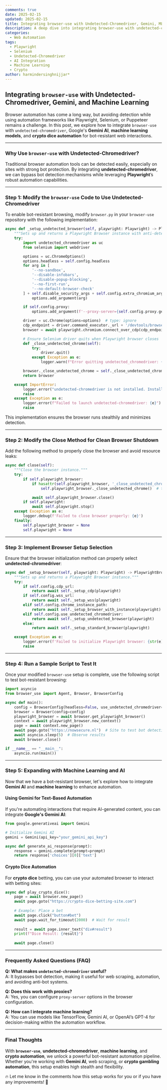```yaml
---
comments: true  
date: 2025-02-15  
updated: 2025-02-15  
title: Integrating browser-use with Undetected-Chromedriver, Gemini, ML, and Crypto Dice Automation
description: A deep dive into integrating browser-use with undetected-chromedriver, Google's Gemini AI, machine learning, and crypto dice automation.  
categories:  
  - Web Automation  
tags:  
  - Playwright  
  - Selenium  
  - Undetected-Chromedriver  
  - AI Integration  
  - Machine Learning  
  - Crypto  
author: harmindersinghnijjar*
---
```


## **Integrating `browser-use` with Undetected-Chromedriver, Gemini, and Machine Learning**  

Browser automation has come a long way, but avoiding detection while using automation frameworks like Playwright, Selenium, or Puppeteer remains a challenge. In this post, we explore how to integrate `browser-use` with `undetected-chromedriver`, Google's **Gemini AI**, **machine learning models**, and **crypto dice automation** for bot-resistant web interactions.  

---

### **Why Use `browser-use` with Undetected-Chromedriver?**  

Traditional browser automation tools can be detected easily, especially on sites with strong bot protection. By integrating **undetected-chromedriver**, we can bypass bot detection mechanisms while leveraging **Playwright**’s robust automation capabilities.  

---

### **Step 1: Modify the `browser-use` Code to Use Undetected-Chromedriver**  

To enable bot-resistant browsing, modify `browser.py` in your `browser-use` repository with the following implementation:  

```python
async def _setup_undetected_browser(self, playwright: Playwright) -> PlaywrightBrowser:
    """Sets up and returns a Playwright Browser instance with anti-detection measures using undetected-chromedriver."""
    try:
        import undetected_chromedriver as uc
        from selenium import webdriver

        options = uc.ChromeOptions()
        options.headless = self.config.headless
        for arg in [
            '--no-sandbox',
            '--disable-infobars',
            '--disable-popup-blocking',
            '--no-first-run',
            '--no-default-browser-check'
        ] + self.disable_security_args + self.config.extra_chromium_args:
            options.add_argument(arg)

        if self.config.proxy:
            options.add_argument(f'--proxy-server={self.config.proxy.get("server")}')

        driver = uc.Chrome(options=options)  # type: ignore
        cdp_endpoint = driver.command_executor._url + '/devtools/browser/' + driver.session_id  # type: ignore
        browser = await playwright.chromium.connect_over_cdp(cdp_endpoint)

        # Ensure Selenium driver quits when Playwright browser closes
        def _close_undetected_chrome(self):
            try:
                driver.quit()
            except Exception as e:
                logger.warn(f"Error quitting undetected_chromedriver: {e}")

        browser._close_undetected_chrome = self._close_undetected_chrome  # type: ignore
        return browser

    except ImportError:
        logger.error("undetected-chromedriver is not installed. Install it with `pip install undetected-chromedriver`.")
        raise
    except Exception as e:
        logger.error(f"Failed to launch undetected-chromedriver: {e}")
        raise
```

This implementation ensures the browser runs stealthily and minimizes detection.

---

### **Step 2: Modify the Close Method for Clean Browser Shutdown**  

Add the following method to properly close the browser and avoid resource leaks:  

```python
async def close(self):
    """Close the browser instance."""
    try:
        if self.playwright_browser:
            if hasattr(self.playwright_browser, '_close_undetected_chrome') and self.playwright_browser._close_undetected_chrome:  # type: ignore
                self.playwright_browser._close_undetected_chrome()  # type: ignore

            await self.playwright_browser.close()
        if self.playwright:
            await self.playwright.stop()
    except Exception as e:
        logger.debug(f'Failed to close browser properly: {e}')
    finally:
        self.playwright_browser = None
        self.playwright = None
```

---

### **Step 3: Implement Browser Setup Selection**  

Ensure that the browser initialization method can properly select **undetected-chromedriver**:  

```python
async def _setup_browser(self, playwright: Playwright) -> PlaywrightBrowser:
    """Sets up and returns a Playwright Browser instance."""
    try:
        if self.config.cdp_url:
            return await self._setup_cdp(playwright)
        if self.config.wss_url:
            return await self._setup_wss(playwright)
        elif self.config.chrome_instance_path:
            return await self._setup_browser_with_instance(playwright)
        elif self.config.use_undetected_chromedriver:
            return await self._setup_undetected_browser(playwright)
        else:
            return await self._setup_standard_browser(playwright)

    except Exception as e:
        logger.error(f'Failed to initialize Playwright browser: {str(e)}')
        raise
```

---

### **Step 4: Run a Sample Script to Test It**  

Once your modified `browser-use` setup is complete, use the following script to test bot-resistant browsing:

```python
import asyncio
from browser_use import Agent, Browser, BrowserConfig

async def main():
    config = BrowserConfig(headless=False, use_undetected_chromedriver=True)
    browser = Browser(config=config)
    playwright_browser = await browser.get_playwright_browser()
    context = await playwright_browser.new_context()
    page = await context.new_page()
    await page.goto("https://nowsecure.nl")  # Site to test bot detection
    await asyncio.sleep(5)  # Observe results
    await browser.close()

if __name__ == "__main__":
    asyncio.run(main())
```

---

### **Step 5: Expanding with Machine Learning and AI**  

Now that we have a bot-resistant browser, let's explore how to integrate **Gemini AI** and **machine learning** to enhance automation.

#### **Using Gemini for Text-Based Automation**
If you're automating interactions that require AI-generated content, you can integrate **Google's Gemini AI**:

```python
from google.generativeai import Gemini

# Initialize Gemini AI
gemini = Gemini(api_key="your_gemini_api_key")

async def generate_ai_response(prompt):
    response = gemini.complete(prompt=prompt)
    return response['choices'][0]['text']
```

#### **Crypto Dice Automation**
For **crypto dice** betting, you can use your automated browser to interact with betting sites:

```python
async def play_crypto_dice():
    page = await browser.new_page()
    await page.goto("https://crypto-dice-betting-site.com")
    
    # Example: Place a bet
    await page.click("button#bet")
    await page.wait_for_timeout(2000)  # Wait for result
    
    result = await page.inner_text("div#result")
    print(f"Dice Result: {result}")
    
    await page.close()
```

---

### **Frequently Asked Questions (FAQ)**  

**Q: What makes `undetected-chromedriver` useful?**  
A: It bypasses bot detection, making it useful for web scraping, automation, and avoiding anti-bot systems.  

**Q: Does this work with proxies?**  
A: Yes, you can configure `proxy-server` options in the browser configuration.  

**Q: How can I integrate machine learning?**  
A: You can use models like TensorFlow, Gemini AI, or OpenAI’s GPT-4 for decision-making within the automation workflow.  

---

### **Final Thoughts**  

With **`browser-use`**, **undetected-chromedriver**, **machine learning**, and **crypto automation**, we unlock a powerful bot-resistant automation pipeline. Whether you're working with **Gemini AI**, web scraping, or **crypto gambling automation**, this setup enables high stealth and flexibility.  

🔥 Let me know in the comments how this setup works for you or if you have any improvements! 🚀